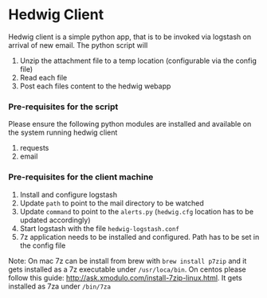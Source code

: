 # Hedwig Client

Hedwig client is a simple python app, that is to be invoked via logstash on arrival of new email.
The python script will 
 1. Unzip the attachment file to a temp location (configurable via the config file)
 2. Read each file 
 3. Post each files content to the hedwig webapp
 
 
### Pre-requisites for the script
Please ensure the following python modules are installed and available on the system running hedwig client
1. requests
2. email

### Pre-requisites for the client machine

1. Install and configure logstash
2. Update `path` to point to the mail directory to be watched
3. Update `command` to point to the `alerts.py` (`hedwig.cfg` location has to be updated accordingly)
4. Start logstash with the file `hedwig-logstash.conf`
5. 7z application needs to be installed and configured. Path has to be set in the config file

Note: On mac 7z can be install from brew with `brew install p7zip` and 
it gets installed as a 7z executable under `/usr/loca/bin`. 
On centos please follow this guide: http://ask.xmodulo.com/install-7zip-linux.html.
It gets installed as 7za under `/bin/7za`


